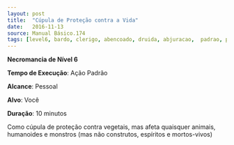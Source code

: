 ```yaml
---
layout: post
title:  "Cúpula de Proteção contra a Vida"
date:   2016-11-13
source: Manual Básico.174
tags: [level6, bardo, clerigo, abencoado, druida, abjuracao,  padrao, pessoal, voce, minuto]
---
```


**Necromancia de Nível 6**

**Tempo de Execução**: Ação Padrão

**Alcance**: Pessoal

**Alvo**: Você

**Duração**: 10 minutos

Como cúpula de proteção contra vegetais, mas afeta quaisquer animais, humanoides e monstros (mas não construtos, espíritos e mortos-vivos)
